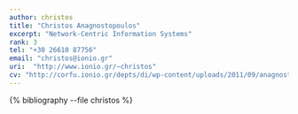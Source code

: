 ```yaml
---
author: christos
title: "Christos Anagnostopoulos"
excerpt: "Network-Centric Information Systems"
rank: 3
tel: "+30 26610 87756"
email: "christos@ionio.gr"
uri:  "http://www.ionio.gr/~christos"
cv: "http://corfu.ionio.gr/depts/di/wp-content/uploads/2011/09/anagnostopoulos_cv_gr_2011.pdf"
---
```


{% bibliography --file christos %}
